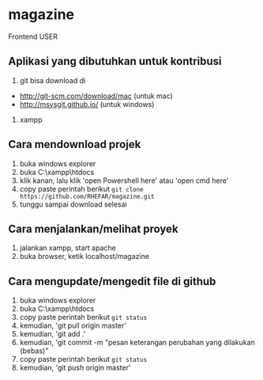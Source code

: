 # magazine
Frontend USER

## Aplikasi yang dibutuhkan untuk kontribusi
1. git bisa download di
* http://git-scm.com/download/mac (untuk mac)
* http://msysgit.github.io/       (untuk windows)
1. xampp

## Cara mendownload projek
1. buka windows explorer
1. buka C:\xampp\htdocs
1. klik kanan, lalu klik 'open Powershell here' atau 'open cmd here'
1. copy paste perintah berikut `git clone https://github.com/RHEFAR/magazine.git`
1. tunggu sampai download selesai

## Cara menjalankan/melihat proyek
1. jalankan xampp, start apache
1. buka browser, ketik localhost/magazine

## Cara mengupdate/mengedit file di github
1. buka windows explorer
1. buka C:\xampp\htdocs
1. copy paste perintah berikut `git status`
1. kemudian, 'git pull origin master'
1. kemudian, 'git add .'
1. kemudian, 'git commit -m "pesan keterangan perubahan yang dilakukan (bebas)"
1. copy paste perintah berikut `git status`
1. kemudian, 'git push origin master'
